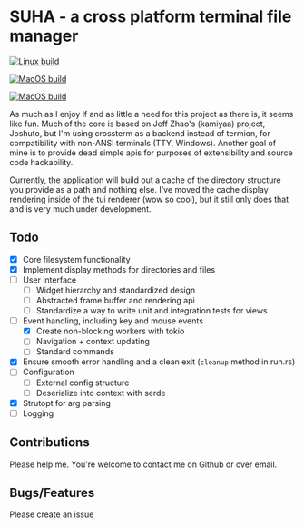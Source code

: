 # SUHA - a cross platform terminal file manager

[![Linux build](https://github.com/justincremer/suha/actions/workflows/linux-main.yml/badge.svg)](https://github.com/justincremer/suha/actions/workflows/linux-main.yml)

[![MacOS build](https://github.com/justincremer/suha/actions/workflows/mac-main.yml/badge.svg)](https://github.com/justincremer/suha/actions/workflows/mac-main.yml)

[![MacOS build](https://github.com/justincremer/suha/actions/workflows/windows-main.yml/badge.svg)](https://github.com/justincremer/suha/actions/workflows/windows-main.yml)

As much as I enjoy lf and as little a need for this project as there is, it seems like fun.
Much of the core is based on Jeff Zhao's (kamiyaa) project, Joshuto, but I'm using crossterm
as a backend instead of termion, for compatibility with non-ANSI terminals (TTY, Windows).
Another goal of mine is to provide dead simple apis for purposes of extensibility and source
code hackability.

Currently, the application will build out a cache of the directory structure you provide as a path
and nothing else.  I've moved the cache display rendering inside of the tui renderer (wow so cool),
but it still only does that and is very much under development.

## Todo

- [x] Core filesystem functionality
- [x] Implement display methods for directories and files
- [ ] User interface
  - [ ] Widget hierarchy and standardized design
  - [ ] Abstracted frame buffer and rendering api
  - [ ] Standardize a way to write unit and integration tests for views
- [ ] Event handling, including key and mouse events
  - [x] Create non-blocking workers with tokio
  - [ ] Navigation + context updating
  - [ ] Standard commands
- [x] Ensure smooth error handling and a clean exit (`cleanup` method in run.rs)
- [ ] Configuration
  - [ ] External config structure
  - [ ] Deserialize into context with serde
- [x] Strutopt for arg parsing
- [ ] Logging

## Contributions

Please help me.  You're welcome to contact me on Github or over email.

## Bugs/Features

Please create an issue
